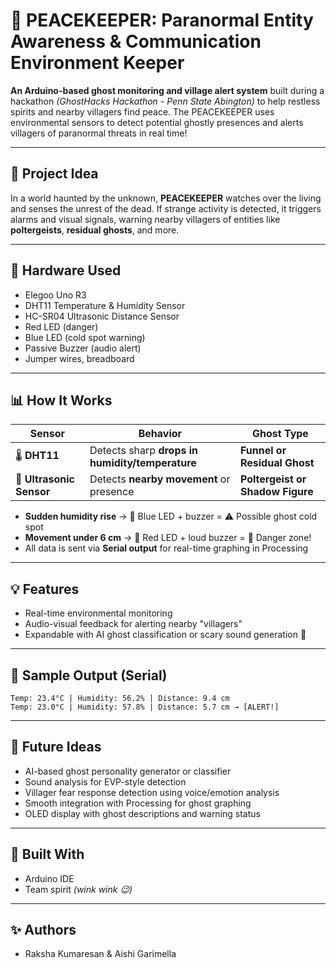 # 👻 PEACEKEEPER: Paranormal Entity Awareness & Communication Environment Keeper

**An Arduino-based ghost monitoring and village alert system** built during a hackathon *(GhostHacks Hackathon - Penn State Abington)* to help restless spirits and nearby villagers find peace. The PEACEKEEPER uses environmental sensors to detect potential ghostly presences and alerts villagers of paranormal threats in real time!

---

## 🧠 Project Idea
In a world haunted by the unknown, **PEACEKEEPER** watches over the living and senses the unrest of the dead. If strange activity is detected, it triggers alarms and visual signals, warning nearby villagers of entities like **poltergeists**, **residual ghosts**, and more.

---

## 🧰 Hardware Used
- Elegoo Uno R3
- DHT11 Temperature & Humidity Sensor  
- HC-SR04 Ultrasonic Distance Sensor  
- Red LED (danger)  
- Blue LED (cold spot warning)  
- Passive Buzzer (audio alert)  
- Jumper wires, breadboard  

---

## 📊 How It Works

| Sensor | Behavior | Ghost Type |
|--------|----------|------------|
| 🌡️ **DHT11** | Detects sharp **drops in humidity/temperature** | **Funnel or Residual Ghost** |
| 📏 **Ultrasonic Sensor** | Detects **nearby movement** or presence | **Poltergeist or Shadow Figure** |

- **Sudden humidity rise** → 🔵 Blue LED + buzzer = ⚠️ Possible ghost cold spot
- **Movement under 6 cm** → 🔴 Red LED + loud buzzer = 🚨 Danger zone!
- All data is sent via **Serial output** for real-time graphing in Processing

---

## 💡 Features
- Real-time environmental monitoring
- Audio-visual feedback for alerting nearby "villagers"
- Expandable with AI ghost classification or scary sound generation 👀

---

## 🧪 Sample Output (Serial)
```
Temp: 23.4°C | Humidity: 56.2% | Distance: 9.4 cm
Temp: 23.0°C | Humidity: 57.8% | Distance: 5.7 cm → [ALERT!]
```

---

## 👻 Future Ideas
- AI-based ghost personality generator or classifier
- Sound analysis for EVP-style detection
- Villager fear response detection using voice/emotion analysis
- Smooth integration with Processing for ghost graphing
- OLED display with ghost descriptions and warning status

---

## 🎃 Built With
- Arduino IDE
- Team spirit *(wink wink 😉)*

---

## ✨ Authors
- Raksha Kumaresan & Aishi Garimella
